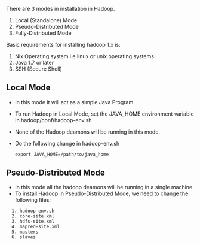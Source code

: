 There are 3 modes in installation in Hadoop.
1. Local (Standalone) Mode
2. Pseudo-Distributed Mode
3. Fully-Distributed Mode

Basic requirements for installing hadoop 1.x is:
1. Nix Operating system i.e linux or unix operating systems
2. Java 1.7 or later
3. SSH (Secure Shell)

## Local Mode ##
* In this mode it will act as a simple Java Program.
* To run Hadoop in Local Mode, set the JAVA_HOME environment variable in hadoop/conf/hadoop-env.sh
* None of the Hadoop deamons will be running in this mode.
* Do the following change in hadoop-env.sh
  
  `export JAVA_HOME=/path/to/java_home`

## Pseudo-Distributed Mode ##
* In this mode all the hadoop deamons will be running in a single machine.
* To install Hadoop in Pseudo-Distributed Mode, we need to change the following files:
```
  1. hadoop-env.sh
  2. core-site.xml
  3. hdfs-site.xml
  4. mapred-site.xml
  5. masters
  6. slaves
```
